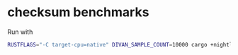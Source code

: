 # checksum benchmarks

Run with
```sh
RUSTFLAGS="-C target-cpu=native" DIVAN_SAMPLE_COUNT=10000 cargo +nightly bench
```
